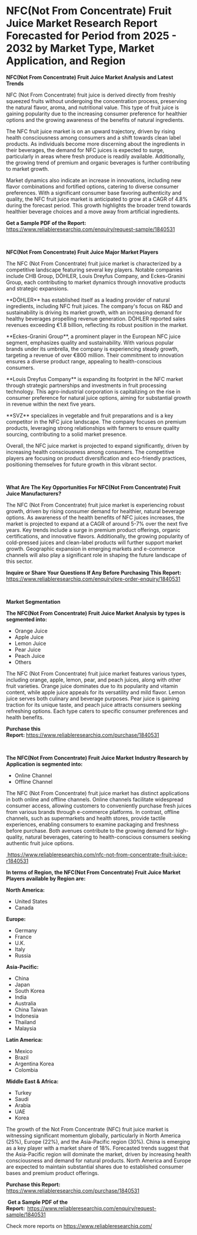 <p><h1>NFC(Not From Concentrate) Fruit Juice Market Research Report Forecasted for Period from 2025 -  2032 by Market Type, Market Application, and Region</h1></p><p><strong>NFC(Not From Concentrate) Fruit Juice Market Analysis and Latest Trends</strong></p>
<p><p>NFC (Not From Concentrate) fruit juice is derived directly from freshly squeezed fruits without undergoing the concentration process, preserving the natural flavor, aroma, and nutritional value. This type of fruit juice is gaining popularity due to the increasing consumer preference for healthier options and the growing awareness of the benefits of natural ingredients.</p><p>The NFC fruit juice market is on an upward trajectory, driven by rising health consciousness among consumers and a shift towards clean label products. As individuals become more discerning about the ingredients in their beverages, the demand for NFC juices is expected to surge, particularly in areas where fresh produce is readily available. Additionally, the growing trend of premium and organic beverages is further contributing to market growth.</p><p>Market dynamics also indicate an increase in innovations, including new flavor combinations and fortified options, catering to diverse consumer preferences. With a significant consumer base favoring authenticity and quality, the NFC fruit juice market is anticipated to grow at a CAGR of 4.8% during the forecast period. This growth highlights the broader trend towards healthier beverage choices and a move away from artificial ingredients.</p></p>
<p><strong>Get a Sample PDF of the Report:&nbsp;</strong> <a href="https://www.reliableresearchiq.com/enquiry/request-sample/1840531?utm_campaign=2237&utm_medium=2&utm_source=Github&utm_content=ia&utm_term=15022025&utm_id=nfcnot-from-concentrate-fruit-juice">https://www.reliableresearchiq.com/enquiry/request-sample/1840531</a></p>
<p>&nbsp;</p>
<p><strong>NFC(Not From Concentrate) Fruit Juice Major Market Players</strong></p>
<p><p>The NFC (Not From Concentrate) fruit juice market is characterized by a competitive landscape featuring several key players. Notable companies include CHB Group, DÖHLER, Louis Dreyfus Company, and Eckes-Granini Group, each contributing to market dynamics through innovative products and strategic expansions.</p><p>**DÖHLER** has established itself as a leading provider of natural ingredients, including NFC fruit juices. The company's focus on R&D and sustainability is driving its market growth, with an increasing demand for healthy beverages propelling revenue generation. DÖHLER reported sales revenues exceeding €1.8 billion, reflecting its robust position in the market. </p><p>**Eckes-Granini Group**, a prominent player in the European NFC juice segment, emphasizes quality and sustainability. With various popular brands under its umbrella, the company is experiencing steady growth, targeting a revenue of over €800 million. Their commitment to innovation ensures a diverse product range, appealing to health-conscious consumers.</p><p>**Louis Dreyfus Company** is expanding its footprint in the NFC market through strategic partnerships and investments in fruit processing technology. This agro-industrial corporation is capitalizing on the rise in consumer preference for natural juice options, aiming for substantial growth in revenue within the next five years.</p><p>**SVZ** specializes in vegetable and fruit preparations and is a key competitor in the NFC juice landscape. The company focuses on premium products, leveraging strong relationships with farmers to ensure quality sourcing, contributing to a solid market presence.</p><p>Overall, the NFC juice market is projected to expand significantly, driven by increasing health consciousness among consumers. The competitive players are focusing on product diversification and eco-friendly practices, positioning themselves for future growth in this vibrant sector.</p></p>
<p>&nbsp;</p>
<p><strong>What Are The Key Opportunities For NFC(Not From Concentrate) Fruit Juice Manufacturers?</strong></p>
<p><p>The NFC (Not From Concentrate) fruit juice market is experiencing robust growth, driven by rising consumer demand for healthier, natural beverage options. As awareness of the health benefits of NFC juices increases, the market is projected to expand at a CAGR of around 5-7% over the next five years. Key trends include a surge in premium product offerings, organic certifications, and innovative flavors. Additionally, the growing popularity of cold-pressed juices and clean-label products will further support market growth. Geographic expansion in emerging markets and e-commerce channels will also play a significant role in shaping the future landscape of this sector.</p></p>
<p><strong>Inquire or Share Your Questions If Any Before Purchasing This Report:</strong> <a href="https://www.reliableresearchiq.com/enquiry/pre-order-enquiry/1840531?utm_campaign=2237&utm_medium=2&utm_source=Github&utm_content=ia&utm_term=15022025&utm_id=nfcnot-from-concentrate-fruit-juice">https://www.reliableresearchiq.com/enquiry/pre-order-enquiry/1840531</a></p>
<p>&nbsp;</p>
<p><strong>Market Segmentation</strong></p>
<p><strong>The NFC(Not From Concentrate) Fruit Juice Market Analysis by types is segmented into:</strong></p>
<p><ul><li>Orange Juice</li><li>Apple Juice</li><li>Lemon Juice</li><li>Pear Juice</li><li>Peach Juice</li><li>Others</li></ul></p>
<p><p>The NFC (Not From Concentrate) fruit juice market features various types, including orange, apple, lemon, pear, and peach juices, along with other fruit varieties. Orange juice dominates due to its popularity and vitamin content, while apple juice appeals for its versatility and mild flavor. Lemon juice serves both culinary and beverage purposes. Pear juice is gaining traction for its unique taste, and peach juice attracts consumers seeking refreshing options. Each type caters to specific consumer preferences and health benefits.</p></p>
<p><strong>Purchase this Report:&nbsp;</strong><a href="https://www.reliableresearchiq.com/purchase/1840531?utm_campaign=2237&utm_medium=2&utm_source=Github&utm_content=ia&utm_term=15022025&utm_id=nfcnot-from-concentrate-fruit-juice">https://www.reliableresearchiq.com/purchase/1840531</a></p>
<p>&nbsp;</p>
<p><strong>The NFC(Not From Concentrate) Fruit Juice Market Industry Research by Application is segmented into:</strong></p>
<p><ul><li>Online Channel</li><li>Offline Channel</li></ul></p>
<p><p>The NFC (Not From Concentrate) fruit juice market has distinct applications in both online and offline channels. Online channels facilitate widespread consumer access, allowing customers to conveniently purchase fresh juices from various brands through e-commerce platforms. In contrast, offline channels, such as supermarkets and health stores, provide tactile experiences, enabling consumers to examine packaging and freshness before purchase. Both avenues contribute to the growing demand for high-quality, natural beverages, catering to health-conscious consumers seeking authentic fruit juice options.</p></p>
<p><a href="https://www.reliableresearchiq.com/nfc-not-from-concentrate-fruit-juice-r1840531?utm_campaign=2237&utm_medium=2&utm_source=Github&utm_content=ia&utm_term=15022025&utm_id=nfcnot-from-concentrate-fruit-juice">&nbsp;https://www.reliableresearchiq.com/nfc-not-from-concentrate-fruit-juice-r1840531</a></p>
<p><strong>In terms of Region, the NFC(Not From Concentrate) Fruit Juice Market Players available by Region are:</strong></p>
<p>
    <p> <strong> North America: </strong>
        <ul>
            <li>United States</li>
            <li>Canada</li>
        </ul>
        </p> 
    <p> <strong> Europe: </strong>
        <ul>
            <li>Germany</li>
            <li>France</li>
            <li>U.K.</li>
            <li>Italy</li>
            <li>Russia</li>
        </ul>
        </p> 
    <p> <strong> Asia-Pacific: </strong>
        <ul>
            <li>China</li>
            <li>Japan</li>
            <li>South Korea</li>
            <li>India</li>
            <li>Australia</li>
            <li>China Taiwan</li>
            <li>Indonesia</li>
            <li>Thailand</li>
            <li>Malaysia</li>
        </ul>
        </p> 
    <p> <strong> Latin America: </strong>
        <ul>
            <li>Mexico</li>
            <li>Brazil</li>
            <li>Argentina Korea</li>
            <li>Colombia</li>
        </ul>
        </p> 
    <p> <strong> Middle East & Africa: </strong>
        <ul>
            <li>Turkey</li>
            <li>Saudi</li>
            <li>Arabia</li>
            <li>UAE</li>
            <li>Korea</li>
        </ul>
    </p>
    </p>
<p><p>The growth of the Not From Concentrate (NFC) fruit juice market is witnessing significant momentum globally, particularly in North America (25%), Europe (22%), and the Asia-Pacific region (30%). China is emerging as a key player with a market share of 18%. Forecasted trends suggest that the Asia-Pacific region will dominate the market, driven by increasing health consciousness and demand for natural products. North America and Europe are expected to maintain substantial shares due to established consumer bases and premium product offerings.</p></p>
<p><strong>Purchase this Report: </strong><a href="https://www.reliableresearchiq.com/purchase/1840531?utm_campaign=2237&utm_medium=2&utm_source=Github&utm_content=ia&utm_term=15022025&utm_id=nfcnot-from-concentrate-fruit-juice">https://www.reliableresearchiq.com/purchase/1840531</a></p>
<p>&nbsp;<strong>Get a Sample PDF of the Report:&nbsp;&nbsp;</strong><a href="https://www.reliableresearchiq.com/enquiry/request-sample/1840531?utm_campaign=2237&utm_medium=2&utm_source=Github&utm_content=ia&utm_term=15022025&utm_id=nfcnot-from-concentrate-fruit-juice">https://www.reliableresearchiq.com/enquiry/request-sample/1840531</a></p>
<p><strong></strong></p>
<p>Check more reports on <a href="https://www.reliableresearchiq.com/?utm_campaign=2237&utm_medium=2&utm_source=Github&utm_content=ia&utm_term=15022025&utm_id=nfcnot-from-concentrate-fruit-juice">https://www.reliableresearchiq.com/</a></p>